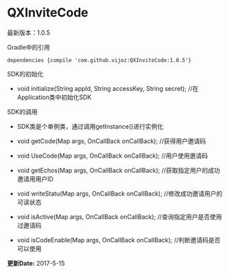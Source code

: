# QXInviteCode
最新版本：1.0.5

Gradle中的引用

```
dependencies {compile 'com.github.vijoz:QXInviteCode:1.0.5'}
```

SDK的初始化

* void initialize(String appId, String accessKey, String secret); //在Application类中初始化SDK

SDK的调用
* SDK类是个单例类，通过调用getInstance()进行实例化

* void getCode(Map args, OnCallBack onCallBack); //获得用户邀请码
* void UseCode(Map args, OnCallBack onCallBack); //用户使用邀请码
* void getEchos(Map args, OnCallBack onCallBack); //获取指定⽤户的成功邀请⽤用户ID
* void writeStatu(Map args, OnCallBack onCallBack); //修改成功邀请用户的可读状态
* void isActive(Map args, OnCallBack onCallBack); //查询指定⽤户是否使⽤过邀请码
* void isCodeEnable(Map args, OnCallBack onCallBack); //判断邀请码是否可以使⽤


**更新Date:** 2017-5-15
